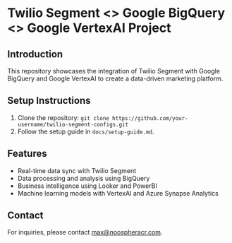 # Twilio Segment <> Google BigQuery <> Google VertexAI Project

## Introduction
This repository showcases the integration of Twilio Segment with Google BigQuery and Google VertexAI to create a data-driven marketing platform. 

## Setup Instructions
1. Clone the repository: `git clone https://github.com/your-username/twilio-segment-configs.git`
2. Follow the setup guide in `docs/setup-guide.md`.

## Features
- Real-time data sync with Twilio Segment
- Data processing and analysis using BigQuery
- Business intelligence using Looker and PowerBI
- Machine learning models with VertexAI and Azure Synapse Analytics

## Contact
For inquiries, please contact max@noospheracr.com.
